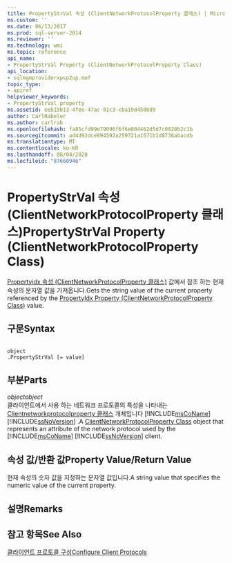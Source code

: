 ```yaml
---
title: PropertyStrVal 속성 (ClientNetworkProtocolProperty 클래스) | Microsoft Docs
ms.custom: ''
ms.date: 06/13/2017
ms.prod: sql-server-2014
ms.reviewer: ''
ms.technology: wmi
ms.topic: reference
api_name:
- PropertyStrVal Property (ClientNetworkProtocolProperty Class)
api_location:
- sqlmgmproviderxpsp2up.mof
topic_type:
- apiref
helpviewer_keywords:
- PropertyStrVal property
ms.assetid: eeb15b13-4fee-47ac-81c3-cba19d450bd9
author: CarlRabeler
ms.author: carlrab
ms.openlocfilehash: fa85cfd99e79096f6f6e004462d5d7c0820b2c1b
ms.sourcegitcommit: ad4d92dce894592a259721a1571b1d8736abacdb
ms.translationtype: MT
ms.contentlocale: ko-KR
ms.lasthandoff: 08/04/2020
ms.locfileid: "87660946"
---
```

# <a name="propertystrval-property-clientnetworkprotocolproperty-class"></a><span data-ttu-id="f299e-102">PropertyStrVal 속성(ClientNetworkProtocolProperty 클래스)</span><span class="sxs-lookup"><span data-stu-id="f299e-102">PropertyStrVal Property (ClientNetworkProtocolProperty Class)</span></span>
  <span data-ttu-id="f299e-103">[Propertyidx 속성 (ClientNetworkProtocolProperty 클래스)](clientnetworkprotocolproperty-class.md) 값에서 참조 하는 현재 속성의 문자열 값을 가져옵니다.</span><span class="sxs-lookup"><span data-stu-id="f299e-103">Gets the string value of the current property referenced by the [PropertyIdx Property (ClientNetworkProtocolProperty Class)](clientnetworkprotocolproperty-class.md) value.</span></span>  
  
## <a name="syntax"></a><span data-ttu-id="f299e-104">구문</span><span class="sxs-lookup"><span data-stu-id="f299e-104">Syntax</span></span>  
  
```  
  
object  
.PropertyStrVal [= value]  
```  
  
## <a name="parts"></a><span data-ttu-id="f299e-105">부분</span><span class="sxs-lookup"><span data-stu-id="f299e-105">Parts</span></span>  
 <span data-ttu-id="f299e-106">*object*</span><span class="sxs-lookup"><span data-stu-id="f299e-106">*object*</span></span>  
 <span data-ttu-id="f299e-107">클라이언트에서 사용 하는 네트워크 프로토콜의 특성을 나타내는 [Clientnetworkprotocolproperty 클래스](clientnetworkprotocolproperty-class.md) 개체입니다 [!INCLUDE[msCoName](../../../includes/msconame-md.md)] [!INCLUDE[ssNoVersion](../../../includes/ssnoversion-md.md)] .</span><span class="sxs-lookup"><span data-stu-id="f299e-107">A [ClientNetworkProtocolProperty Class](clientnetworkprotocolproperty-class.md) object that represents an attribute of the network protocol used by the [!INCLUDE[msCoName](../../../includes/msconame-md.md)] [!INCLUDE[ssNoVersion](../../../includes/ssnoversion-md.md)] client.</span></span>  
  
## <a name="property-valuereturn-value"></a><span data-ttu-id="f299e-108">속성 값/반환 값</span><span class="sxs-lookup"><span data-stu-id="f299e-108">Property Value/Return Value</span></span>  
 <span data-ttu-id="f299e-109">현재 속성의 숫자 값을 지정하는 문자열 값입니다.</span><span class="sxs-lookup"><span data-stu-id="f299e-109">A string value that specifies the numeric value of the current property.</span></span>  
  
## <a name="remarks"></a><span data-ttu-id="f299e-110">설명</span><span class="sxs-lookup"><span data-stu-id="f299e-110">Remarks</span></span>  
  
## <a name="see-also"></a><span data-ttu-id="f299e-111">참고 항목</span><span class="sxs-lookup"><span data-stu-id="f299e-111">See Also</span></span>  
 [<span data-ttu-id="f299e-112">클라이언트 프로토콜 구성</span><span class="sxs-lookup"><span data-stu-id="f299e-112">Configure Client Protocols</span></span>](../../../database-engine/configure-windows/configure-client-protocols.md)  
  
  
